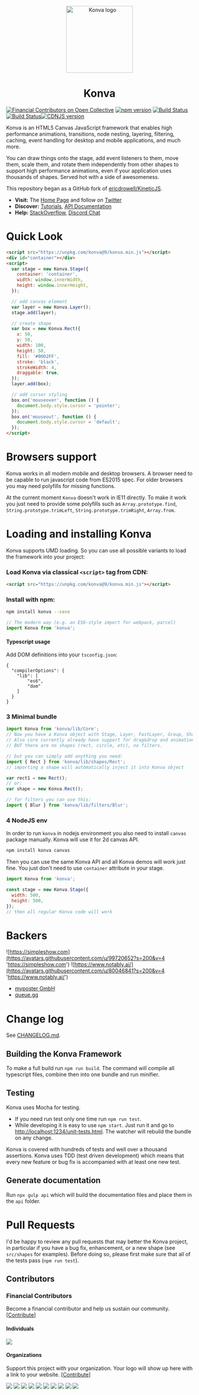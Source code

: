 <p align="center">
  <img src="https://konvajs.org/android-chrome-192x192.png" alt="Konva logo" height="180" />
</p>

<h1 align="center">Konva</h1>

[![Financial Contributors on Open Collective](https://opencollective.com/konva/all/badge.svg?label=financial+contributors)](https://opencollective.com/konva)
[![npm version](https://badge.fury.io/js/konva.svg)](http://badge.fury.io/js/konva)
[![Build Status](https://github.com/konvajs/konva/actions/workflows/test-browser.yml/badge.svg)](https://github.com/konvajs/konva/actions/workflows/test-browser.ym)
[![Build Status](https://github.com/konvajs/konva/actions/workflows/test-node.yml/badge.svg)](https://github.com/konvajs/konva/actions/workflows/test-node.ym)[![CDNJS version](https://img.shields.io/cdnjs/v/konva.svg)](https://cdnjs.com/libraries/konva)

Konva is an HTML5 Canvas JavaScript framework that enables high performance animations, transitions, node nesting, layering, filtering, caching, event handling for desktop and mobile applications, and much more.

You can draw things onto the stage, add event listeners to them, move them, scale them, and rotate them independently from other shapes to support high performance animations, even if your application uses thousands of shapes. Served hot with a side of awesomeness.

This repository began as a GitHub fork of [ericdrowell/KineticJS](https://github.com/ericdrowell/KineticJS).

- **Visit:** The [Home Page](http://konvajs.org/) and follow on [Twitter](https://twitter.com/lavrton)
- **Discover:** [Tutorials](http://konvajs.org/docs), [API Documentation](http://konvajs.org/api)
- **Help:** [StackOverflow](http://stackoverflow.com/questions/tagged/konvajs), [Discord Chat](https://discord.gg/8FqZwVT)

# Quick Look

```html
<script src="https://unpkg.com/konva@9/konva.min.js"></script>
<div id="container"></div>
<script>
  var stage = new Konva.Stage({
    container: 'container',
    width: window.innerWidth,
    height: window.innerHeight,
  });

  // add canvas element
  var layer = new Konva.Layer();
  stage.add(layer);

  // create shape
  var box = new Konva.Rect({
    x: 50,
    y: 50,
    width: 100,
    height: 50,
    fill: '#00D2FF',
    stroke: 'black',
    strokeWidth: 4,
    draggable: true,
  });
  layer.add(box);

  // add cursor styling
  box.on('mouseover', function () {
    document.body.style.cursor = 'pointer';
  });
  box.on('mouseout', function () {
    document.body.style.cursor = 'default';
  });
</script>
```

# Browsers support

Konva works in all modern mobile and desktop browsers. A browser need to be capable to run javascript code from ES2015 spec. For older browsers you may need polyfills for missing functions.

At the current moment `Konva` doesn't work in IE11 directly. To make it work you just need to provide some polyfills such as `Array.prototype.find`, `String.prototype.trimLeft`, `String.prototype.trimRight`, `Array.from`.

# Loading and installing Konva

Konva supports UMD loading. So you can use all possible variants to load the framework into your project:

### Load Konva via classical `<script>` tag from CDN:

```html
<script src="https://unpkg.com/konva@9/konva.min.js"></script>
```

### Install with npm:

```bash
npm install konva --save
```

```javascript
// The modern way (e.g. an ES6-style import for webpack, parcel)
import Konva from 'konva';
```

#### Typescript usage

Add DOM definitions into your `tsconfig.json`:

```
{
  "compilerOptions": {
    "lib": [
        "es6",
        "dom"
    ]
  }
}
```

### 3 Minimal bundle

```javascript
import Konva from 'konva/lib/Core';
// Now you have a Konva object with Stage, Layer, FastLayer, Group, Shape and some additional utils function.
// Also core currently already have support for drag&drop and animations.
// BUT there are no shapes (rect, circle, etc), no filters.

// but you can simply add anything you need:
import { Rect } from 'konva/lib/shapes/Rect';
// importing a shape will automatically inject it into Konva object

var rect1 = new Rect();
// or:
var shape = new Konva.Rect();

// for filters you can use this:
import { Blur } from 'konva/lib/filters/Blur';
```

### 4 NodeJS env

In order to run `konva` in nodejs environment you also need to install `canvas` package manually. Konva will use it for 2d canvas API.

```bash
npm install konva canvas
```

Then you can use the same Konva API and all Konva demos will work just fine. You just don't need to use `container` attribute in your stage.

```js
import Konva from 'konva';

const stage = new Konva.Stage({
  width: 500,
  height: 500,
});
// then all regular Konva code will work
```

# Backers

![https://simpleshow.com](https://avatars.githubusercontent.com/u/99720652?s=200&v=4 'https://simpleshow.com')
![https://www.notably.ai/](https://avatars.githubusercontent.com/u/80046841?s=200&v=4 'https://www.notably.ai/')

- [myposter GmbH](https://www.myposter.de/)
- [queue.gg](https://queue.gg/)

# Change log

See [CHANGELOG.md](https://github.com/konvajs/konva/blob/master/CHANGELOG.md).

## Building the Konva Framework

To make a full build run `npm run build`. The command will compile all typescript files, combine then into one bundle and run minifier.

## Testing

Konva uses Mocha for testing.

- If you need run test only one time run `npm run test`.
- While developing it is easy to use `npm start`. Just run it and go to [http://localhost:1234/unit-tests.html](http://localhost:1234/unit-tests.html). The watcher will rebuild the bundle on any change.

Konva is covered with hundreds of tests and well over a thousand assertions.
Konva uses TDD (test driven development) which means that every new feature or bug fix is accompanied with at least one new test.

## Generate documentation

Run `npx gulp api` which will build the documentation files and place them in the `api` folder.

# Pull Requests

I'd be happy to review any pull requests that may better the Konva project,
in particular if you have a bug fix, enhancement, or a new shape (see `src/shapes` for examples). Before doing so, please first make sure that all of the tests pass (`npm run test`).

## Contributors

### Financial Contributors

Become a financial contributor and help us sustain our community. [[Contribute](https://opencollective.com/konva/contribute)]

#### Individuals

<a href="https://opencollective.com/konva"><img src="https://opencollective.com/konva/individuals.svg?width=890"></a>

#### Organizations

Support this project with your organization. Your logo will show up here with a link to your website. [[Contribute](https://opencollective.com/konva/contribute)]

<a href="https://opencollective.com/konva/organization/0/website"><img src="https://opencollective.com/konva/organization/0/avatar.svg"></a>
<a href="https://opencollective.com/konva/organization/1/website"><img src="https://opencollective.com/konva/organization/1/avatar.svg"></a>
<a href="https://opencollective.com/konva/organization/2/website"><img src="https://opencollective.com/konva/organization/2/avatar.svg"></a>
<a href="https://opencollective.com/konva/organization/3/website"><img src="https://opencollective.com/konva/organization/3/avatar.svg"></a>
<a href="https://opencollective.com/konva/organization/4/website"><img src="https://opencollective.com/konva/organization/4/avatar.svg"></a>
<a href="https://opencollective.com/konva/organization/5/website"><img src="https://opencollective.com/konva/organization/5/avatar.svg"></a>
<a href="https://opencollective.com/konva/organization/6/website"><img src="https://opencollective.com/konva/organization/6/avatar.svg"></a>
<a href="https://opencollective.com/konva/organization/7/website"><img src="https://opencollective.com/konva/organization/7/avatar.svg"></a>
<a href="https://opencollective.com/konva/organization/8/website"><img src="https://opencollective.com/konva/organization/8/avatar.svg"></a>
<a href="https://opencollective.com/konva/organization/9/website"><img src="https://opencollective.com/konva/organization/9/avatar.svg"></a>
